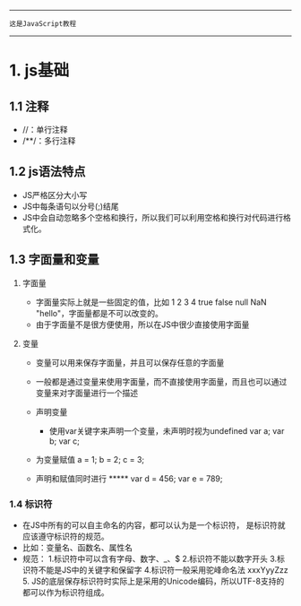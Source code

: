 ****
    这是JavaScript教程
****
# 1. js基础
## 1.1 注释
- //：单行注释
- /**/：多行注释
## 1.2 js语法特点
- JS严格区分大小写	
- JS中每条语句以分号(;)结尾
- JS中会自动忽略多个空格和换行，所以我们可以利用空格和换行对代码进行格式化。
## 1.3 字面量和变量
1. 字面量
    - 字面量实际上就是一些固定的值，比如 1 2 3 4 true false null NaN "hello"，字面量都是不可以改变的。
    - 由于字面量不是很方便使用，所以在JS中很少直接使用字面量

2. 变量
    - 变量可以用来保存字面量，并且可以保存任意的字面量
    - 一般都是通过变量来使用字面量，而不直接使用字面量，而且也可以通过变量来对字面量进行一个描述
    - 声明变量
        - 使用var关键字来声明一个变量，未声明时视为undefined
        var a;
        var b;
        var c;
        
    - 为变量赋值
        a = 1;
        b = 2;
        c = 3;
        
    - 声明和赋值同时进行 *****
        var d = 456;
        var e = 789;
				
### 1.4 标识符
- 在JS中所有的可以自主命名的内容，都可以认为是一个标识符，
    是标识符就应该遵守标识符的规范。
- 比如：变量名、函数名、属性名
- 规范：
    1.标识符中可以含有字母、数字、_、$
    2.标识符不能以数字开头
    3.标识符不能是JS中的关键字和保留字
    4.标识符一般采用驼峰命名法
        xxxYyyZzz
    5. JS的底层保存标识符时实际上是采用的Unicode编码，所以UTF-8支持的都可以作为标识符组成。